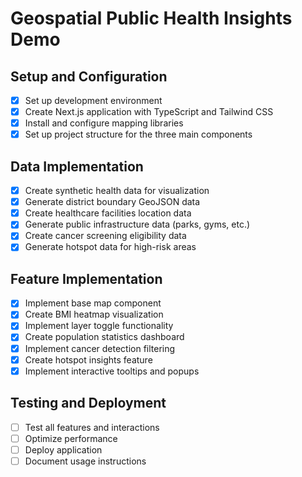 # Geospatial Public Health Insights Demo

## Setup and Configuration
- [x] Set up development environment
- [x] Create Next.js application with TypeScript and Tailwind CSS
- [x] Install and configure mapping libraries
- [x] Set up project structure for the three main components

## Data Implementation
- [x] Create synthetic health data for visualization
- [x] Generate district boundary GeoJSON data
- [x] Create healthcare facilities location data
- [x] Generate public infrastructure data (parks, gyms, etc.)
- [x] Create cancer screening eligibility data
- [x] Generate hotspot data for high-risk areas

## Feature Implementation
- [x] Implement base map component
- [x] Create BMI heatmap visualization
- [x] Implement layer toggle functionality
- [x] Create population statistics dashboard
- [x] Implement cancer detection filtering
- [x] Create hotspot insights feature
- [x] Implement interactive tooltips and popups

## Testing and Deployment
- [ ] Test all features and interactions
- [ ] Optimize performance
- [ ] Deploy application
- [ ] Document usage instructions
